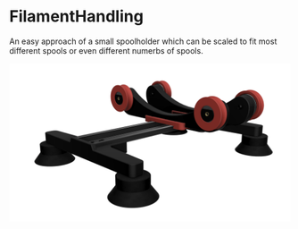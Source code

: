 # FilamentHandling
An easy approach of a small spoolholder which can be scaled to fit most different spools or even different numerbs of spools.

![FilamentHandling Stage0](https://raw.githubusercontent.com/Swadro/FilamentHandling/master/Stage0/IMG/Stage0%20v11.png "FilamentHandling Stage0")